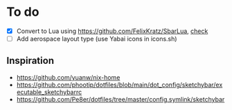 # To do

- [x] Convert to Lua using <https://github.com/FelixKratz/SbarLua>, [check](https://github.com/FelixKratz/dotfiles/tree/master/.config/sketchybar)
- [ ] Add aerospace layout type (use Yabai icons in icons.sh)

## Inspiration

- <https://github.com/yuanw/nix-home>
- <https://github.com/phootip/dotfiles/blob/main/dot_config/sketchybar/executable_sketchybarrc>
- <https://github.com/Pe8er/dotfiles/tree/master/config.symlink/sketchybar>
